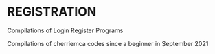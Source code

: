 # REGISTRATION
Compilations of Login Register Programs

Compilations of cherriemca codes since a beginner in September 2021
